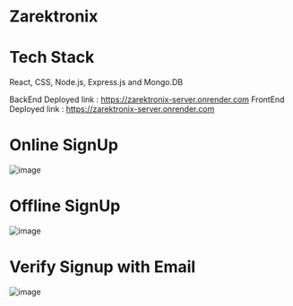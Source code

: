 # Zarektronix

# Tech Stack
React, CSS, Node.js, Express.js and Mongo.DB

BackEnd Deployed link : https://zarektronix-server.onrender.com
FrontEnd Deployed link : https://zarektronix-server.onrender.com

# Online SignUp
![image](https://github.com/kkalyankumar9/Zarektronix/assets/112814583/552f8756-1440-4e91-95b6-1dbb6be129ba)

# Offline SignUp
![image](https://github.com/kkalyankumar9/Zarektronix/assets/112814583/991e7754-fea8-4eb6-a2e5-83588877d75b)

# Verify Signup with Email
![image](https://github.com/kkalyankumar9/Zarektronix/assets/112814583/eccf3344-055a-41e9-8640-68899bc365ad)


